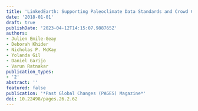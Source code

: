 ```yaml
---
title: 'LinkedEarth: Supporting Paleoclimate Data Standards and Crowd Curation'
date: '2018-01-01'
draft: true
publishDate: '2023-04-12T14:15:07.988765Z'
authors:
- Julien Emile-Geay
- Deborah Khider
- Nicholas P. McKay
- Yolanda Gil
- Daniel Garijo
- Varun Ratnakar
publication_types:
- '2'
abstract: ''
featured: false
publication: '*Past Global Changes (PAGES) Magazine*'
doi: 10.22498/pages.26.2.62
---
```


